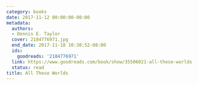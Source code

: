 ```yaml
---
category: books
date: 2017-11-12 00:00:00-08:00
metadata:
  authors:
  - Dennis E. Taylor
  cover: 2184776971.jpg
  end_date: 2017-11-18 10:38:52-08:00
  ids:
    goodreads: '2184776971'
  link: https://www.goodreads.com/book/show/35506021-all-these-worlds
  status: read
title: All These Worlds
---
```

